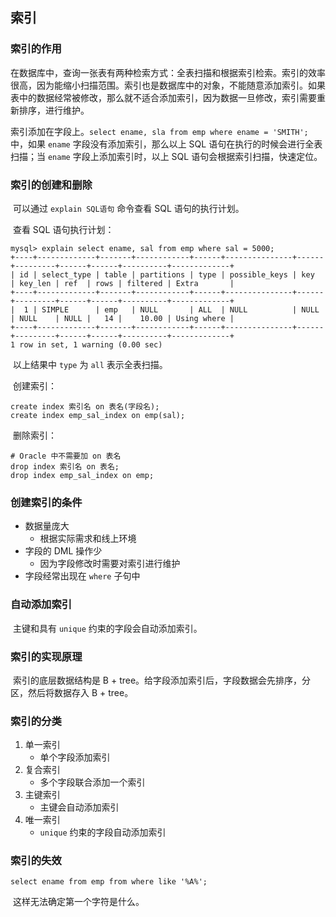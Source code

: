 ## 索引

### 索引的作用

​	在数据库中，查询一张表有两种检索方式：全表扫描和根据索引检索。索引的效率很高，因为能缩小扫描范围。索引也是数据库中的对象，不能随意添加索引。如果表中的数据经常被修改，那么就不适合添加索引，因为数据一旦修改，索引需要重新排序，进行维护。

​	索引添加在字段上。`select ename, sla from emp where ename = 'SMITH';` 中，如果 `ename` 字段没有添加索引，那么以上 SQL 语句在执行的时候会进行全表扫描；当 `ename` 字段上添加索引时，以上 SQL 语句会根据索引扫描，快速定位。

### 索引的创建和删除
​	可以通过 `explain SQL语句` 命令查看 SQL 语句的执行计划。

​	查看 SQL 语句执行计划：

```mysql
mysql> explain select ename, sal from emp where sal = 5000;
+----+-------------+-------+------------+------+---------------+------+---------+------+------+----------+-------------+
| id | select_type | table | partitions | type | possible_keys | key  | key_len | ref  | rows | filtered | Extra       |
+----+-------------+-------+------------+------+---------------+------+---------+------+------+----------+-------------+
|  1 | SIMPLE      | emp   | NULL       | ALL  | NULL          | NULL | NULL    | NULL |   14 |    10.00 | Using where |
+----+-------------+-------+------------+------+---------------+------+---------+------+------+----------+-------------+
1 row in set, 1 warning (0.00 sec)
```

​	以上结果中 `type` 为 `all` 表示全表扫描。

​	创建索引：

```mysql
create index 索引名 on 表名(字段名);
create index emp_sal_index on emp(sal);
```



​	删除索引：

```mysql
# Oracle 中不需要加 on 表名
drop index 索引名 on 表名;
drop index emp_sal_index on emp;
```

### 创建索引的条件

+ 数据量庞大
  + 根据实际需求和线上环境
+ 字段的 DML 操作少
  + 因为字段修改时需要对索引进行维护
+ 字段经常出现在 `where` 子句中

### 自动添加索引

​	主键和具有 `unique` 约束的字段会自动添加索引。

### 索引的实现原理

​	索引的底层数据结构是 B + tree。给字段添加索引后，字段数据会先排序，分区，然后将数据存入 B + tree。

### 索引的分类

1. 单一索引
   + 单个字段添加索引
2. 复合索引
   + 多个字段联合添加一个索引
3. 主键索引
   + 主键会自动添加索引
4. 唯一索引
   + `unique` 约束的字段自动添加索引

### 索引的失效

```mysql
select ename from emp from where like '%A%';
```

​	这样无法确定第一个字符是什么。
